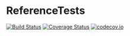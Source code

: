 # ReferenceTests

[![Build Status](https://travis-ci.org/Evizero/ReferenceTests.jl.svg?branch=master)](https://travis-ci.org/Evizero/ReferenceTests.jl)
[![Coverage Status](https://coveralls.io/repos/Evizero/ReferenceTests.jl/badge.svg?branch=master&service=github)](https://coveralls.io/github/Evizero/ReferenceTests.jl?branch=master)
[![codecov.io](http://codecov.io/github/Evizero/ReferenceTests.jl/coverage.svg?branch=master)](http://codecov.io/github/Evizero/ReferenceTests.jl?branch=master)
